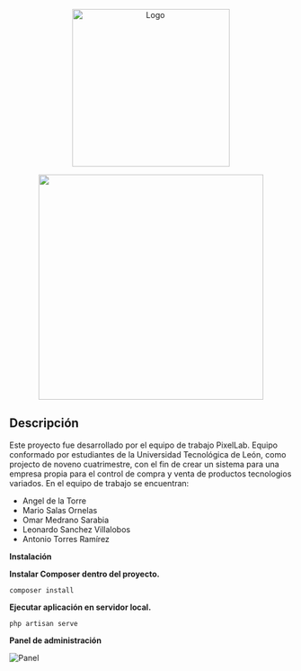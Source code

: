 <p align="center"><img src="https://user-images.githubusercontent.com/43243319/88764189-222e7600-d13a-11ea-9f92-a2bcb60dbb75.png" alt="Logo" width="280"></p>
<p align="center"><img src="https://res.cloudinary.com/dtfbvvkyp/image/upload/v1566331377/laravel-logolockup-cmyk-red.svg" width="400"></p>

## Descripción

Este proyecto fue desarrollado por el equipo de trabajo PixelLab. Equipo conformado por estudiantes de la Universidad Tecnológica de León, como projecto de noveno cuatrimestre, con el fin de crear un sistema para una empresa propia para el control de compra y venta de productos tecnologios variados. 
En el equipo de trabajo se encuentran: 

- Angel de la Torre
- Mario Salas Ornelas
- Omar Medrano Sarabia
- Leonardo Sanchez Villalobos
- Antonio Torres Ramírez

**Instalación**

**Instalar Composer dentro del proyecto.**

`composer install`

**Ejecutar aplicación en servidor local.**

`php artisan serve`

**Panel de administración**

![Panel](https://user-images.githubusercontent.com/43243319/88997574-a822fc00-d2b5-11ea-8ea1-1535b84576cf.png)
